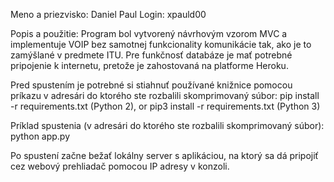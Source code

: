 Meno a priezvisko: Daniel Paul 
Login: xpauld00
 
Popis a použitie:
Program bol vytvorený návrhovým vzorom MVC a implementuje VOIP bez samotnej funkcionality komunikácie tak, ako je to zamýšlané v predmete ITU. Pre funkčnosť databáze je mať potrebné pripojenie k internetu, pretože je zahostovaná na platforme Heroku.

Pred spustením je potrebné si stiahnuť používané knižnice pomocou príkazu v adresári do ktorého ste rozbalili skomprimovaný súbor: 
pip install -r requirements.txt (Python 2), or pip3 install -r requirements.txt (Python 3)

Príklad spustenia (v adresári do ktorého ste rozbalili skomprimovaný súbor):
python app.py

Po spustení začne bežať lokálny server s aplikáciou, na ktorý sa dá pripojiť cez webový prehliadač pomocou IP adresy v konzoli.
